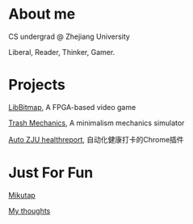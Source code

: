 # About me
CS undergrad @ Zhejiang University

Liberal, Reader, Thinker, Gamer.

# Projects
[LibBitmap](https://github.com/angrypop/LibBitmap), A FPGA-based video game

[Trash Mechanics](https://github.com/River75731/Trash-Mechanics), A minimalism mechanics simulator

[Auto ZJU healthreport](https://github.com/angrypop/auto-healthreport), 自动化健康打卡的Chrome插件

# Just For Fun

[Mikutap]( https://aidn.jp/mikutap/ )

[My thoughts](./thoughts.md)